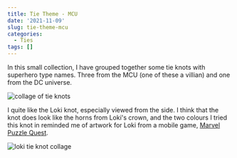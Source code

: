 ```yaml
---
title: Tie Theme - MCU
date: '2021-11-09'
slug: tie-theme-mcu
categories:
  - Ties
tags: []
---
```


In this small collection, I have grouped together some tie knots with superhero type names. Three from the MCU (one of these a villian) and one from the DC universe.

![collage of tie knots](/post/2021-11-09-tie-theme-mcu_files/MCU_collage.jpg)

I quite like the Loki knot, especially viewed from the side. I think that the knot does look like the horns from Loki's crown, and the two colours I tried this knot in reminded me of artwork for Loki from a mobile game, [Marvel Puzzle Quest](https://www.marvel.com/games/marvel-puzzle-quest).

![loki tie knot collage](/post/2021-11-09-tie-theme-mcu_files/loki_collage.jpg)